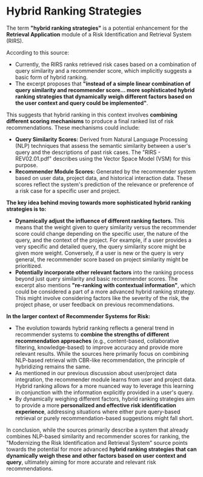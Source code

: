 # Hybrid Ranking Strategies

The term **"hybrid ranking strategies"** is a potential enhancement for the **Retrieval Application** module of a Risk Identification and Retrieval System (RIRS).

According to this source:

* Currently, the RIRS ranks retrieved risk cases based on a combination of query similarity and a recommender score, which implicitly suggests a basic form of hybrid ranking.
* The excerpt proposes that **"instead of a simple linear combination of query similarity and recommender score... more sophisticated hybrid ranking strategies that dynamically weigh different factors based on the user context and query could be implemented"**.

This suggests that hybrid ranking in this context involves **combining different scoring mechanisms** to produce a final ranked list of risk recommendations. These mechanisms could include:

* **Query Similarity Scores:** Derived from Natural Language Processing (NLP) techniques that assess the semantic similarity between a user's query and the descriptions of past risk cases. The "RIRS - REV02.01.pdf" describes using the Vector Space Model (VSM) for this purpose.
* **Recommender Module Scores:** Generated by the recommender system based on user data, project data, and historical interaction data. These scores reflect the system's prediction of the relevance or preference of a risk case for a specific user and project.

**The key idea behind moving towards more sophisticated hybrid ranking strategies is to:**

* **Dynamically adjust the influence of different ranking factors.** This means that the weight given to query similarity versus the recommender score could change depending on the specific user, the nature of the query, and the context of the project. For example, if a user provides a very specific and detailed query, the query similarity score might be given more weight. Conversely, if a user is new or the query is very general, the recommender score based on project similarity might be prioritized.
* **Potentially incorporate other relevant factors** into the ranking process beyond just query similarity and basic recommender scores. The excerpt also mentions **"re-ranking with contextual information"**, which could be considered a part of a more advanced hybrid ranking strategy. This might involve considering factors like the severity of the risk, the project phase, or user feedback on previous recommendations.

**In the larger context of Recommender Systems for Risk:**

* The evolution towards hybrid ranking reflects a general trend in recommender systems to **combine the strengths of different recommendation approaches** (e.g., content-based, collaborative filtering, knowledge-based) to improve accuracy and provide more relevant results. While the sources here primarily focus on combining NLP-based retrieval with CBR-like recommendation, the principle of hybridizing remains the same.
* As mentioned in our previous discussion about user/project data integration, the recommender module learns from user and project data. Hybrid ranking allows for a more nuanced way to leverage this learning in conjunction with the information explicitly provided in a user's query.
* By dynamically weighing different factors, hybrid ranking strategies aim to provide a more **personalized and effective risk identification experience**, addressing situations where either pure query-based retrieval or purely recommendation-based suggestions might fall short.

In conclusion, while the sources primarily describe a system that already combines NLP-based similarity and recommender scores for ranking, the "Modernizing the Risk Identification and Retrieval System" source points towards the potential for more advanced **hybrid ranking strategies that can dynamically weigh these and other factors based on user context and query**, ultimately aiming for more accurate and relevant risk recommendations.
